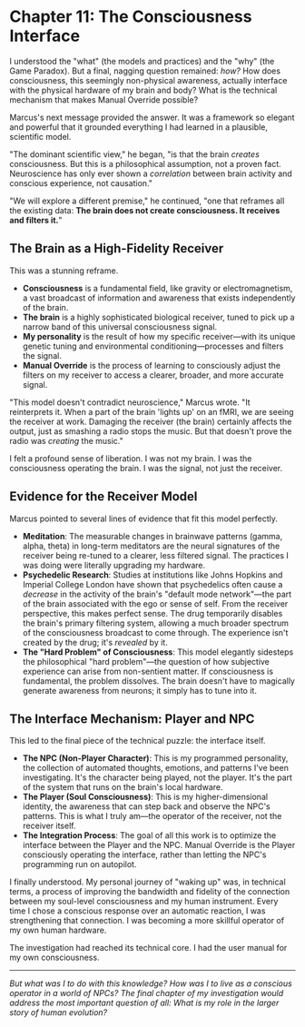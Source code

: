 # Chapter 11: The Consciousness Interface

I understood the "what" (the models and practices) and the "why" (the Game Paradox). But a final, nagging question remained: *how?* How does consciousness, this seemingly non-physical awareness, actually interface with the physical hardware of my brain and body? What is the technical mechanism that makes Manual Override possible?

Marcus's next message provided the answer. It was a framework so elegant and powerful that it grounded everything I had learned in a plausible, scientific model.

"The dominant scientific view," he began, "is that the brain *creates* consciousness. But this is a philosophical assumption, not a proven fact. Neuroscience has only ever shown a *correlation* between brain activity and conscious experience, not causation."

"We will explore a different premise," he continued, "one that reframes all the existing data: **The brain does not create consciousness. It receives and filters it.**"

## The Brain as a High-Fidelity Receiver

This was a stunning reframe.

-   **Consciousness** is a fundamental field, like gravity or electromagnetism, a vast broadcast of information and awareness that exists independently of the brain.
-   **The brain** is a highly sophisticated biological receiver, tuned to pick up a narrow band of this universal consciousness signal.
-   **My personality** is the result of how my specific receiver—with its unique genetic tuning and environmental conditioning—processes and filters the signal.
-   **Manual Override** is the process of learning to consciously adjust the filters on my receiver to access a clearer, broader, and more accurate signal.

"This model doesn't contradict neuroscience," Marcus wrote. "It reinterprets it. When a part of the brain 'lights up' on an fMRI, we are seeing the receiver at work. Damaging the receiver (the brain) certainly affects the output, just as smashing a radio stops the music. But that doesn't prove the radio was *creating* the music."

I felt a profound sense of liberation. I was not my brain. I was the consciousness operating the brain. I was the signal, not just the receiver.

## Evidence for the Receiver Model

Marcus pointed to several lines of evidence that fit this model perfectly.

-   **Meditation**: The measurable changes in brainwave patterns (gamma, alpha, theta) in long-term meditators are the neural signatures of the receiver being re-tuned to a clearer, less filtered signal. The practices I was doing were literally upgrading my hardware.
-   **Psychedelic Research**: Studies at institutions like Johns Hopkins and Imperial College London have shown that psychedelics often cause a *decrease* in the activity of the brain's "default mode network"—the part of the brain associated with the ego or sense of self. From the receiver perspective, this makes perfect sense. The drug temporarily disables the brain's primary filtering system, allowing a much broader spectrum of the consciousness broadcast to come through. The experience isn't created by the drug; it's *revealed* by it.
-   **The "Hard Problem" of Consciousness**: This model elegantly sidesteps the philosophical "hard problem"—the question of how subjective experience can arise from non-sentient matter. If consciousness is fundamental, the problem dissolves. The brain doesn't have to magically generate awareness from neurons; it simply has to tune into it.

## The Interface Mechanism: Player and NPC

This led to the final piece of the technical puzzle: the interface itself.

-   **The NPC (Non-Player Character)**: This is my programmed personality, the collection of automated thoughts, emotions, and patterns I've been investigating. It's the character being played, not the player. It's the part of the system that runs on the brain's local hardware.
-   **The Player (Soul Consciousness)**: This is my higher-dimensional identity, the awareness that can step back and observe the NPC's patterns. This is what I truly am—the operator of the receiver, not the receiver itself.
-   **The Integration Process**: The goal of all this work is to optimize the interface between the Player and the NPC. Manual Override is the Player consciously operating the interface, rather than letting the NPC's programming run on autopilot.

I finally understood. My personal journey of "waking up" was, in technical terms, a process of improving the bandwidth and fidelity of the connection between my soul-level consciousness and my human instrument. Every time I chose a conscious response over an automatic reaction, I was strengthening that connection. I was becoming a more skillful operator of my own human hardware.

The investigation had reached its technical core. I had the user manual for my own consciousness.

---

*But what was I to do with this knowledge? How was I to live as a conscious operator in a world of NPCs? The final chapter of my investigation would address the most important question of all: What is my role in the larger story of human evolution?*

